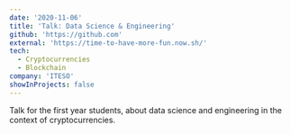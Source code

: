 ```yaml
---
date: '2020-11-06'
title: 'Talk: Data Science & Engineering'
github: 'https://github.com'
external: 'https://time-to-have-more-fun.now.sh/'
tech:
  - Cryptocurrencies
  - Blockchain
company: 'ITESO'
showInProjects: false
---
```


Talk for the first year students, about data science and engineering in the context of cryptocurrencies. 
